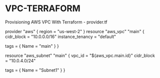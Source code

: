 # VPC-TERRAFORM
Provisioning AWS VPC With Terraform - provider.tf

provider "aws" {
  region     = "us-west-2"
}
resource "aws_vpc" "main" {
  cidr_block       = "10.0.0.0/16"
  instance_tenancy = "default"

  tags = {
    Name = "main"
  }
}



resource "aws_subnet" "main" {
  vpc_id     = "${aws_vpc.main.id}"
  cidr_block = "10.0.4.0/24"

  tags = {
    Name = "Subnet1"
  }
}
